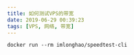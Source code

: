 ```yaml
---
title: 如何测试VPS的带宽
date: 2019-06-29 00:39:23
tags: [VPS, 网络, 带宽]
---
```


```
docker run --rm imlonghao/speedtest-cli
```
